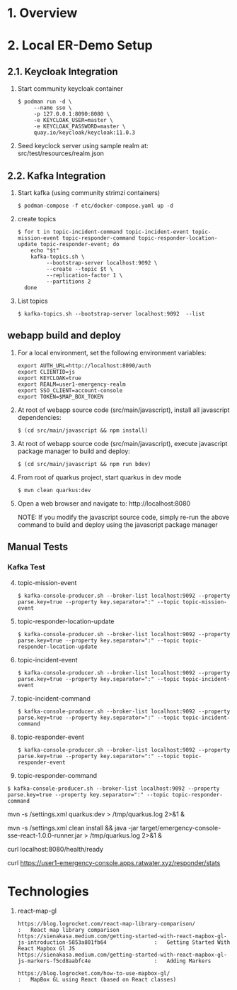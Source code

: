 # 1. Overview
# 2. Local ER-Demo Setup


## 2.1. Keycloak Integration
1. Start community keycloak container
   `````
   $ podman run -d \
        --name sso \
        -p 127.0.0.1:8090:8080 \
        -e KEYCLOAK_USER=master \
        -e KEYCLOAK_PASSWORD=master \
        quay.io/keycloak/keycloak:11.0.3
   `````
1. Seed keyclock server using sample realm at:  src/test/resources/realm.json

## 2.2. Kafka Integration
1. Start kafka (using community strimzi containers)
   `````
   $ podman-compose -f etc/docker-compose.yaml up -d
   `````

2. create topics
   `````
   $ for t in topic-incident-command topic-incident-event topic-mission-event topic-responder-command topic-responder-location-update topic-responder-event; do
       echo "$t"
       kafka-topics.sh \
            --bootstrap-server localhost:9092 \
            --create --topic $t \
            --replication-factor 1 \
            --partitions 2
     done
   `````

3. List topics
   `````
   $ kafka-topics.sh --bootstrap-server localhost:9092  --list
   `````

## webapp build and deploy

1. For a local environment, set the following environment variables:
   `````
   export AUTH_URL=http://localhost:8090/auth
   export CLIENTID=js
   export KEYCLOAK=true
   export REALM=user1-emergency-realm
   export SSO_CLIENT=account-console
   export TOKEN=$MAP_BOX_TOKEN
   `````

1. At root of webapp source code (src/main/javascript), install all javascript dependencies:
   `````
   $ (cd src/main/javascript && npm install)
   `````

1. At root of webapp source code (src/main/javascript), execute javascript package manager to build and deploy:
   `````
   $ (cd src/main/javascript && npm run bdev)
   `````

1. From root of quarkus project, start quarkus in dev mode
   `````
   $ mvn clean quarkus:dev 
   `````

1. Open a web browser and navigate to:  http://localhost:8080
   
   NOTE: If you modify the javascript source code, simply re-run the above command to build and deploy using the javascript package manager 

## Manual Tests

### Kafka Test

4. topic-mission-event
   `````
   $ kafka-console-producer.sh --broker-list localhost:9092 --property parse.key=true --property key.separator=":" --topic topic-mission-event
   `````
5. topic-responder-location-update
   `````
   $ kafka-console-producer.sh --broker-list localhost:9092 --property parse.key=true --property key.separator=":" --topic topic-responder-location-update
   `````
6. topic-incident-event
   `````
   $ kafka-console-producer.sh --broker-list localhost:9092 --property parse.key=true --property key.separator=":" --topic topic-incident-event
   `````
7. topic-incident-command
   `````
   $ kafka-console-producer.sh --broker-list localhost:9092 --property parse.key=true --property key.separator=":" --topic topic-incident-command
   `````
8. topic-responder-event
   `````
   $ kafka-console-producer.sh --broker-list localhost:9092 --property parse.key=true --property key.separator=":" --topic topic-responder-event
   `````
9.  topic-responder-command
   `````
   $ kafka-console-producer.sh --broker-list localhost:9092 --property parse.key=true --property key.separator=":" --topic topic-responder-command
   `````

mvn -s /settings.xml quarkus:dev > /tmp/quarkus.log 2>&1 &

mvn -s /settings.xml clean install && java -jar target/emergency-console-sse-react-1.0.0-runner.jar > /tmp/quarkus.log 2>&1 &

curl localhost:8080/health/ready

curl https://user1-emergency-console.apps.ratwater.xyz/responder/stats


# Technologies

1. react-map-gl
   `````
   https://blog.logrocket.com/react-map-library-comparison/                                                     :   React map library comparison
   https://sienakasa.medium.com/getting-started-with-react-mapbox-gl-js-introduction-5853a801fb64               :   Getting Started With React Mapbox Gl JS
   https://sienakasa.medium.com/getting-started-with-react-mapbox-gl-js-markers-f5cd8aabfc4e                    :   Adding Markers

   https://blog.logrocket.com/how-to-use-mapbox-gl/                                                             :   MapBox GL using React (based on React classes)
   `````

